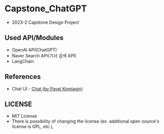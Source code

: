 # Capstone_ChatGPT
- 2023-2 Capstone Design Project

## Used API/Modules
- OpenAI API(ChatGPT)
- Naver Search API(기사 검색 API)
- LangChain

## References
- Chat UI - [Chat (by Pavel Komiagin)](https://bootsnipp.com/snippets/ZlkBn)

## LICENSE
- MIT License
- There is possibility of changing the license (ex. additional open source's license is GPL, etc.), 
